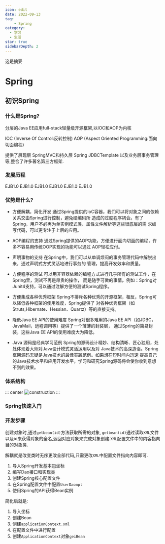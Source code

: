 ```yaml
---
icon: edit
date: 2022-09-13
tag:
	- Spring
category:
  - 学习
  - 生活
star: true
sidebarDepth: 2
---
```



这是摘要
<!-- more -->

# Spring

## 初识Spring

### 什么是Spring?

分层的Java EE应用full-stack轻量级开源框架,以IOC和AOP为内核

IOC (Inverse Of Control:反转控制)
AOP (Aspect Oriented Programming:面向切面编程)

提供了展现层 SpringMVC和持久层 Spring JDBCTemplate 以及业务层事务管理等,整合了许多著名第三方框架.

### 发展历程
EJB1.0
EJB1.0
EJB1.0
EJB1.0
EJB1.0
EJB1.0

### 优势是什么?
- 方便解耦，简化开发
通过Spring提供的IoC容器，我们可以将对象之间的依赖关系交由Spring进行控制，避免硬编码所
造成的过度程序耦合。有了Spring，用户不必再为单实例模式类、属性文件解析等这些很底层的需
求编写代码，可以更专注于上层的应用。

- AOP编程的支持
通过Spring提供的AOP功能，方便进行面向切面的编程，许多不容易用传统OOP实现的功能可以通过
AOP轻松应付。

- 声明事物的支持
在Spring中，我们可以从单调烦闷的事务管理代码中解脱出来，通过声明式方式灵活地进行事务的
管理，提高开发效率和质量。

- 方便程序的测试
可以用非容器依赖的编程方式进行几乎所有的测试工作，在Spring里，测试不再是昂贵的操作，
而是随手可做的事情。例如：Spring对Junit4支持，可以通过注解方便的测试Spring程序。

- 方便集成各种优秀框架
Spring不排斥各种优秀的开源框架，相反，Spring可以降低各种框架的使用难度，Spring提供了
对各种优秀框架（如Struts,Hibernate、Hessian、Quartz）等的直接支持。

- 降低Java EE API的使用难度
Spring对很多难用的Java EE API（如JDBC，JavaMail，远程调用等）提供了一个薄薄的封装层，
通过Spring的简易封装，这些Java EE API的使用难度大为降低。

- Java 源码是经典学习范例
Spring的源码设计精妙、结构清晰、匠心独用，处处体现着大师对Java设计模式灵活运用以及对
Java技术的高深造诣。Spring框架源码无疑是Java技术的最佳实践范例。如果想在短时间内迅速
提高自己的Java技术水平和应用开发水平，学习和研究Spring源码将会使你收到意想不到的效果。

### 体系结构
::: center
![construction](/imgs/construction.jpg)
:::
### Spring快速入门
### 开发步骤
创建对象时,通过`getbean(id)`方法获取所需的对象,
`getbean(id)`通过读取`XML`文件以及id来获得对象的全名,返回对应对象来完成对象创建.`XML`配置文件中的内容指向目的对象类.

解耦就是改变类时无序更改全部代码,只需更改`XML`中配置文件指向内容即可.

1. 导入Spring开发基本包坐标
2. 编写Dao接口和实现类
3. 创建Spring核心配置文件
4. 在Spring配置文件中配置`UserDaompl`
5. 使用Spring的API获得Bean实例

简化后就是:

1. 导入坐标
2. 创建Bean
3. 创建`applicationContext.xml`
4. 在配置文件中进行配置
5. 创建`ApplicationContext`对象`geiBean`









###

